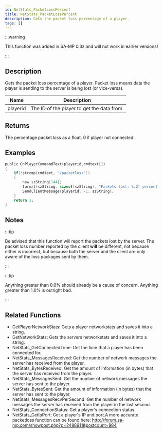 ```yaml
---
id: NetStats_PacketLossPercent
title: NetStats_PacketLossPercent
description: Gets the packet loss percentage of a player.
tags: []
---
```


:::warning

This function was added in SA-MP 0.3z and will not work in earlier versions!

:::

## Description

Gets the packet loss percentage of a player. Packet loss means data the player is sending to the server is being lost (or vice-versa).


| Name | Description |
|------|-------------|
|playerid | The ID of the player to get the data from.|


## Returns

The percentage packet loss as a float. 0 if player not connected.


## Examples


```c
public OnPlayerCommandText(playerid,cmdtext[])
{    
    if(!strcmp(cmdtext, "/packetloss"))
    {
        new szString[144];
        format(szString, sizeof(szString), "Packets lost: %.2f percent.", NetStats_PacketLossPercent(playerid));
        SendClientMessage(playerid, -1, szString);
    }
    return 1;
}
```


## Notes

:::tip


Be advised that this function will report the packets lost by the server. The packet loss number reported by the client **will** be different, not because either is incorrect, but because both the server and the client are only aware of the loss packages sent by them.



:::


:::tip

Anything greater than 0.0% should already be a cause of concern. Anything greater than 1.0% is outright bad.

:::


## Related Functions


-  GetPlayerNetworkStats: Gets a player networkstats and saves it into a string.
-  GetNetworkStats: Gets the servers networkstats and saves it into a string.
-  NetStats_GetConnectedTime: Get the time that a player has been connected for.
-  NetStats_MessagesReceived: Get the number of network messages the server has received from the player.
-  NetStats_BytesReceived: Get the amount of information (in bytes) that the server has received from the player.
-  NetStats_MessagesSent: Get the number of network messages the server has sent to the player.
-  NetStats_BytesSent: Get the amount of information (in bytes) that the server has sent to the player.
-  NetStats_MessagesRecvPerSecond: Get the number of network messages the server has received from the player in the last second.
-  NetStats_ConnectionStatus: Get a player's connection status.
-  NetStats_GetIpPort: Get a player's IP and port.A more accurate packetloss function can be found here: http://forum.sa-mp.com/showpost.php?p=2488911&postcount=984
